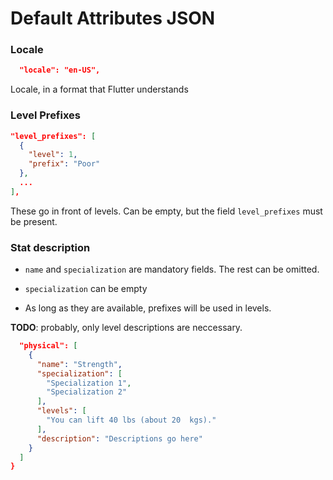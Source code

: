 # Default Attributes JSON

### Locale
```json
  "locale": "en-US", 
```
Locale, in a format that Flutter understands

### Level Prefixes

```json
"level_prefixes": [
  {
    "level": 1,
    "prefix": "Poor"
  },
  ...
],
```

These go in front of levels. Can be empty, but the field `level_prefixes` must be present.

### Stat description

* `name` and `specialization` are mandatory fields. The rest can be omitted.
* `specialization` can be empty

* As long as they are available, prefixes will be used in levels.

**TODO**: probably, only level descriptions are neccessary.


```json
  "physical": [
    {
      "name": "Strength",
      "specialization": [
        "Specialization 1",
        "Specialization 2"
      ],
      "levels": [
        "You can lift 40 lbs (about 20  kgs)."
      ],
      "description": "Descriptions go here"
    }
  ]
}
```